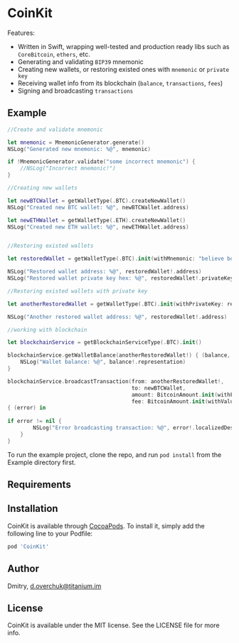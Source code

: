 # CoinKit

Features:
* Written in Swift, wrapping well-tested and production ready libs such as `CoreBitcoin`, `ethers`, etc.
* Generating and validating `BIP39` mnemonic
* Creating new wallets, or restoring existed ones with `mnemonic` or `private key`
* Receiving wallet info from its blockchain (`balance`, `transactions`, `fees`)
* Signing and broadcasting `transactions`

## Example


```swift
//Create and validate mnemonic

let mnemonic = MnemonicGenerator.generate()
NSLog("Generated new mnemonic: %@", mnemonic)

if !MnemonicGenerator.validate("some incorrect mnemonic") {
    //NSLog("Incorrect mnemonic!")
}

//Creating new wallets

let newBTCWallet = getWalletType(.BTC).createNewWallet()
NSLog("Created new BTC wallet: %@", newBTCWallet.address)

let newETHWallet = getWalletType(.ETH).createNewWallet()
NSLog("Created new ETH wallet: %@", newETHWallet.address)


//Restoring existed wallets

let restoredWallet = getWalletType(.BTC).init(withMnemonic: "believe boost rare popular giggle cave pupil unveil absurd stock scissors erosion")

NSLog("Restored wallet address: %@", restoredWallet!.address)
NSLog("Restored wallet private key hex: %@", restoredWallet!.privateKey!.representation)

//Restoring existed wallets with private key

let anotherRestoredWallet = getWalletType(.BTC).init(withPrivateKey: restoredWallet!.privateKey!)

NSLog("Another restored wallet address: %@", restoredWallet!.address)

//working with blockchain

let blockchainService = getBlockchainServiceType(.BTC).init()

blockchainService.getWalletBalance(anotherRestoredWallet!) { (balance, error) in
    NSLog("Wallet balance: %@", balance!.representation)
}

blockchainService.broadcastTransaction(from: anotherRestoredWallet!,
                                       to: newBTCWallet,
                                       amount: BitcoinAmount.init(withFormattedValue: 0.1)!, //BTC
                                       fee: BitcoinAmount.init(withValue: 10000)) //satoshis
{ (error) in
    
if error != nil {
        NSLog("Error broadcasting transaction: %@", error!.localizedDescription)
    }
}
```

To run the example project, clone the repo, and run `pod install` from the Example directory first.

## Requirements

## Installation

CoinKit is available through [CocoaPods](http://cocoapods.org). To install
it, simply add the following line to your Podfile:

```ruby
pod 'CoinKit'
```

## Author

Dmitry, d.overchuk@titanium.im

## License

CoinKit is available under the MIT license. See the LICENSE file for more info.
